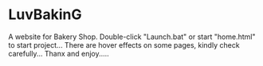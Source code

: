 # LuvBakinG
A website for Bakery Shop.
Double-click "Launch.bat" or start "home.html" to start project...
There are hover effects on some pages, kindly check carefully...
Thanx and enjoy.....
